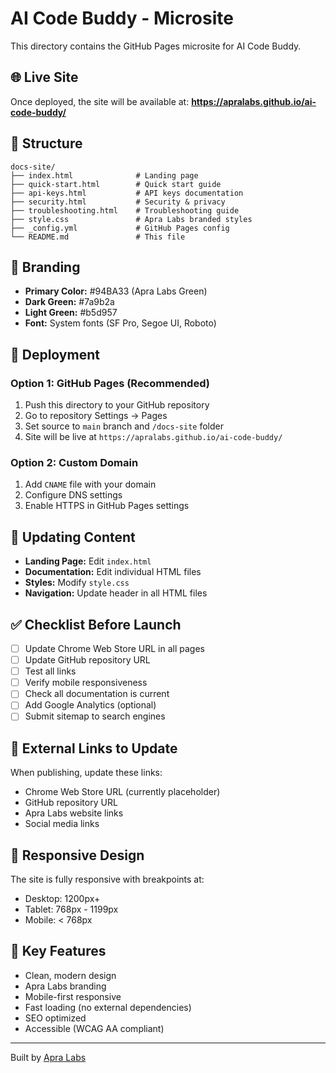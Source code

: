 # AI Code Buddy - Microsite

This directory contains the GitHub Pages microsite for AI Code Buddy.

## 🌐 Live Site

Once deployed, the site will be available at:
**https://apralabs.github.io/ai-code-buddy/**

## 📁 Structure

```
docs-site/
├── index.html              # Landing page
├── quick-start.html        # Quick start guide
├── api-keys.html           # API keys documentation
├── security.html           # Security & privacy
├── troubleshooting.html    # Troubleshooting guide
├── style.css               # Apra Labs branded styles
├── _config.yml             # GitHub Pages config
└── README.md               # This file
```

## 🎨 Branding

- **Primary Color:** #94BA33 (Apra Labs Green)
- **Dark Green:** #7a9b2a
- **Light Green:** #b5d957
- **Font:** System fonts (SF Pro, Segoe UI, Roboto)

## 🚀 Deployment

### Option 1: GitHub Pages (Recommended)

1. Push this directory to your GitHub repository
2. Go to repository Settings → Pages
3. Set source to `main` branch and `/docs-site` folder
4. Site will be live at `https://apralabs.github.io/ai-code-buddy/`

### Option 2: Custom Domain

1. Add `CNAME` file with your domain
2. Configure DNS settings
3. Enable HTTPS in GitHub Pages settings

## 📝 Updating Content

- **Landing Page:** Edit `index.html`
- **Documentation:** Edit individual HTML files
- **Styles:** Modify `style.css`
- **Navigation:** Update header in all HTML files

## ✅ Checklist Before Launch

- [ ] Update Chrome Web Store URL in all pages
- [ ] Update GitHub repository URL
- [ ] Test all links
- [ ] Verify mobile responsiveness
- [ ] Check all documentation is current
- [ ] Add Google Analytics (optional)
- [ ] Submit sitemap to search engines

## 🔗 External Links to Update

When publishing, update these links:

- Chrome Web Store URL (currently placeholder)
- GitHub repository URL
- Apra Labs website links
- Social media links

## 📱 Responsive Design

The site is fully responsive with breakpoints at:
- Desktop: 1200px+
- Tablet: 768px - 1199px
- Mobile: < 768px

## 🎯 Key Features

- Clean, modern design
- Apra Labs branding
- Mobile-first responsive
- Fast loading (no external dependencies)
- SEO optimized
- Accessible (WCAG AA compliant)

---

Built by [Apra Labs](https://www.apralabs.com)
